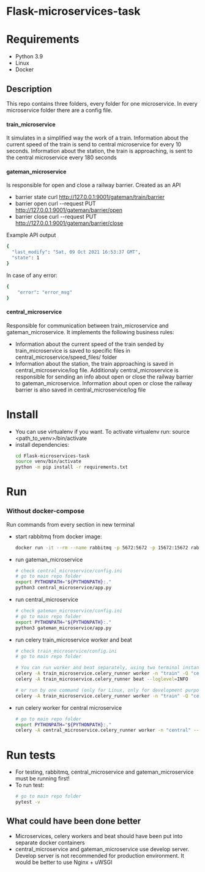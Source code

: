 # Flask-microservices-task

# Requirements
- Python 3.9
- Linux
- Docker

## Description
This repo contains three folders, every folder for one microservice. In every microservice folder there are a config file.
#### train_microservice 
It simulates in a simplified way the work of a train. Information about the current speed of the train is send to central microservice for every 10 seconds. Information about the station, the train is approaching, is sent to the central microservice every 180 seconds

#### gateman_microservice
Is responsible for open and close a railway barrier.
Created as an API
- barrier state
curl http://127.0.0.1:9001/gateman/train/barrier
- barrier open
curl --request PUT http://127.0.0.1:9001/gateman/barrier/open
- barrier close
curl --request PUT http://127.0.0.1:9001/gateman/barrier/close

Example API output
```sh
{                                                                                                                                                                                            
  "last_modify": "Sat, 09 Oct 2021 16:53:37 GMT", 
  "state": 1
}
```
In case of any error:
```sh
{
    "error": "error_msg"
}
```

#### central_microservice
Responsible for communication between train_microservice and gateman_microservice. It implements the following business rules:
- Information about the current speed of the train sended by train_microservice is saved to specific files in central_microservice/speed_files/ folder
- Information about the station, the train approaching is saved in central_microservice/log file.
  Additionaly central_microservice is responsible for sending an info about open or close the railway barrier to gateman_microservice.
  Information about open or close the railway barrier is also saved in central_microservice/log file


# Install
- You can use virtualenv if you want. To activate virtualenv run: source <path_to_venv>/bin/activate
- install dependencies:
  ```sh
  cd Flask-microservices-task
  source venv/bin/activate
  python -m pip install -r requirements.txt
  ```


# Run
### Without docker-compose
Run commands from every section in new terminal

- start rabbitmq from docker image:  
   ```sh
   docker run -it --rm --name rabbitmq -p 5672:5672 -p 15672:15672 rabbitmq:3.9-management
   ```

- run gateman_microservice
  ```sh
  # check central_microservice/config.ini
  # go to main repo folder
  export PYTHONPATH="${PYTHONPATH}:."
  python3 central_microservice/app.py
  ```
- run central_microservice
  ```sh
  # check gateman_microservice/config.ini
  # go to main repo folder
  export PYTHONPATH="${PYTHONPATH}:."
  python3 gateman_microservice/app.py
  ```
- run celery train_microservice worker and beat
  ```sh
  # check train_microservice/config.ini
  # go to main repo folder
  
  # You can run worker and beat separately, using two terminal instances
  celery -A train_microservice.celery_runner worker -n "train" -Q "celery_periodic" --loglevel=INFO
  celery -A train_microservice.celery_runner beat --loglevel=INFO
  
  # or run by one command (only for Linux, only for development purposes)
  celery -A train_microservice.celery_runner worker -n "train" -Q "celery_periodic" --loglevel=INFO -B
  ```
- run celery worker for central microservice
  ```sh
  # go to main repo folder
  export PYTHONPATH="${PYTHONPATH}:."
  celery -A central_microservice.celery_runner worker -n "central" --loglevel=INFO
  ```
  
# Run tests
- For testing, rabbitmq, central_microservice and gateman_microservice must be running first!
- To run test:
  ```sh
  # go to main repo folder
  pytest -v
  ```
  
## What could have been done better
- Microservices, celery workers and beat should have been put into separate docker containers
- central_microservice and gateman_microservice use develop server. Develop server is not recommended for production environment. It would be better to use Nginx + uWSGI